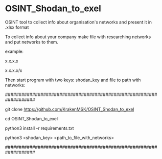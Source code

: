 # OSINT_Shodan_to_exel
OSINT tool to collect info about organisation's networks and present it in .xlsx format

To collect info about your company make file with researching networks and put networks to them.


example:

x.x.x.x

x.x.x.x/x

Then start program with two keys: shodan_key and file to path with networks:


###################################################################

git clone https://github.com/KrakenMSK/OSINT_Shodan_to_exel

cd OSINT_Shodan_to_exel

python3 install -r requirements.txt

python3 <shodan_key> <path_to_file_with_networks>

###################################################################
